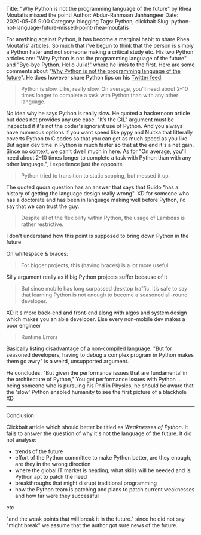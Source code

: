 Title: "Why Python is not the programming language of the future" by Rhea Moutafis missed the point!
Author: Abdur-Rahmaan Janhangeer
Date: 2020-05-05 9:00
Category: blogging
Tags: Python, clickbait
Slug: python-not-language-future-missed-point-rhea-moutafis

For anything against Python, it has become a marginal habit to share Rhea Moutafis' articles.
So much that i've begun to think that the person is simply a Python hater and not someone making a critical study etc. His two Python articles are: "Why Python is not the programming language of the future" and "Bye-bye Python. Hello Julia!" where he links to the first. Here are some comments about "[Why Python is not the programming language of the future](https://towardsdatascience.com/why-python-is-not-the-programming-language-of-the-future-30ddc5339b66)". He does however share Python tips on his [Twitter feed](https://twitter.com/rheamoutafis?lang=en).

> Python is slow. Like, really slow. On average, you’ll need about 2–10 times longer to complete a task with Python than with any other language.

No idea why he says Python is really slow. He quoted a hackernoon article but does not provides any use case. "It’s the GIL" argument must be inspected if it's not the coder's ignorant use of Python. And you always have numerous options if you want speed like pypy and Nuitka that litterally coverts Python to C codes so that you can get as much speed as you like. But again dev time in Python is much faster so that at the end it's a net gain. Since no context, we can't dwell much in here. As for "On average, you’ll need about 2–10 times longer to complete a task with Python than with any other language.", i experience just the opposite

> Python tried to transition to static scoping, but messed it up.

The quoted quora question has an answer that says that Guido "has a history of getting the language design really wrong". XD for someone who has a doctorate and has been in language making well before Python, i'd say that we can trust the guy.

> Despite all of the flexibility within Python, the usage of Lambdas is rather restrictive.

I don't understand how this point is supposed to bring down Python in the future

On whitespace & braces: 
> For bigger projects, this (having braces) is a lot more useful

Silly argument really as if big Python projects suffer because of it

> But since mobile has long surpassed desktop traffic, it’s safe to say that learning Python is not enough to become a seasoned all-round developer.

XD it's more back-end and front-end along with algos and system design which makes you an able developer. Else every non-mobile dev makes a poor engineer

> Runtime Errors

Basically listing disadvantage of a non-compiled language. "But for seasoned developers, having to debug a complex program in Python makes them go awry" is a weird, unsupported argument. 

He concludes: "But given the performance issues that are fundamental in the architecture of Python,"
You get performance issues with Python ... being someone who is pursuing his Phd in Physics, he should be aware that the 'slow' Python enabled humanity to see the first picture of a blackhole XD

---

Conclusion

Clickbait article which should better be titled as _Weaknesses of Python_. It fails to answer the question of why it's not the language of the future. It did not analyse:

- trends of the future
- effort of the Python committee to make Python better, are they enough, are they in the wrong direction
- where the global IT market is heading, what skills will be needed and is Python apt to patch the need
- breakthroughs that might disrupt traditional programming
- how the Python team is patching and plans to patch current weaknesses and how far were they successful

etc


"and the weak points that will break it in the future."  since he did not say "might break" we assume that the author got sure news of the future.